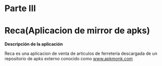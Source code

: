 # Parte III

# Reca(Aplicacion de mirror de apks)

**Descripción de la aplicación**

Reca es una aplicacion de venta de articulos de ferreteria descargada de un repositorio de apks externo conocido como www.apkmonk.com 

